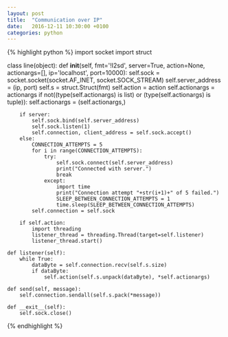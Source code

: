 ```yaml
---
layout: post
title:  "Communication over IP"
date:   2016-12-11 10:30:00 +0100
categories: python
---
```


{% highlight python %}
import socket
import struct

class line(object):
    def __init__(self, fmt='!I2sd', server=True, action=None, actionargs=[], ip='localhost', port=10000):
        self.sock = socket.socket(socket.AF_INET, socket.SOCK_STREAM)
        self.server_address = (ip, port)
        self.s = struct.Struct(fmt)
        self.action = action
        self.actionargs = actionargs
        if not((type(self.actionargs) is list) or (type(self.actionargs) is tuple)):
            self.actionargs = (self.actionargs,)

        if server:
            self.sock.bind(self.server_address)
            self.sock.listen(1)
            self.connection, client_address = self.sock.accept()
        else:
            CONNECTION_ATTEMPTS = 5
            for i in range(CONNECTION_ATTEMPTS):
                try:
                    self.sock.connect(self.server_address)
                    print("Connected with server.")
                    break
                except:
                    import time
                    print("Connection attempt "+str(i+1)+" of 5 failed.")
                    SLEEP_BETWEEN_CONNECTION_ATTEMPTS = 1
                    time.sleep(SLEEP_BETWEEN_CONNECTION_ATTEMPTS)
            self.connection = self.sock

        if self.action:
            import threading
            listener_thread = threading.Thread(target=self.listener)
            listener_thread.start()

    def listener(self): 
        while True:
            dataByte = self.connection.recv(self.s.size)
            if dataByte:
                self.action(self.s.unpack(dataByte), *self.actionargs)              

    def send(self, message):
        self.connection.sendall(self.s.pack(*message))

    def __exit__(self):
        self.sock.close()

{% endhighlight %}

